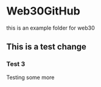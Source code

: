 # Web30GitHub
this is an example folder for web30


## This is a test change

### Test 3

Testing some more